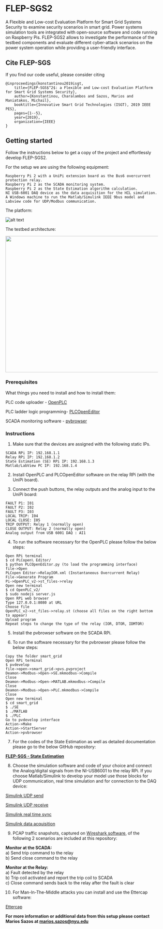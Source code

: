 # FLEP-SGS2
A Flexible and Low-cost Evaluation Platform for Smart Grid Systems Security to examine security scenarios in smart
grid. Power systems simulation tools are integrated with open-source software and code running on Raspberry Pis. FLEP-SGS2
allows to investigate the performance of the testbed components and evaluate different cyber-attack scenarios on the power system operation while providing a user-friendly interface.

## Cite FLEP-SGS
If you find our code useful, please consider citing
```
@inproceedings{konstantinou2019isgt,
    title={FLEP-SGS$^2$: a Flexible and Low-cost Evaluation Platform for Smart Grid Systems Security},
    author={Konstantinou, Charalambos and Sazos, Marios and Maniatakos, Michail},
    booktitle={Innovative Smart Grid Technologies (ISGT), 2019 IEEE PES},
    pages={1--5},
    year={2019},
    organization={IEEE}
}
```

## Getting started
Follow the instructions below to get a copy of the project and effortlessly develop FLEP-SGS2.

For the setup we are using the following equipment:
```
Raspberry Pi 2 with a UniPi extension board as the Bus6 overcurrent protection relay. 
Raspberry Pi 2 as the SCADA monitoring system. 
Raspberry Pi 2 as the State Estimation algorithm calculation. 
NI USB-6001 DAQ device as the data acquisition for the HIL simulation.
A Windows machine to run the Matlab/Simulink IEEE 9bus model and Labview code for UDP/Modbus communication.
```
The platform:

![alt text](https://github.com/momalab/FLEP-SGS2/blob/master/Setup.png)

The testbed architecture:

<p align="center">
  <img width="690" height="450" src="https://github.com/momalab/FLEP-SGS2/blob/master/Setup_configuration.png">
</p>

### Prerequisites

What things you need to install and how to install them:

PLC code uploader - [OpenPLC](http://www.openplcproject.com/getting-started)

PLC ladder logic programming- [PLCOpenEditor](http://www.openplcproject.com/plcopen-editor)

SCADA monitoring software - [pvbrowser](https://pvbrowser.de/pvbrowser/index.php?lang=en&menu=6)

### Instructions

1. Make sure that the devices are assigned with the following static IPs.
```
SCADA RPi IP: 192.168.1.1
Relay RPi IP: 192.168.1.2
State Estimation (SE) RPi IP: 192.168.1.3
Matlab/LabView PC IP: 192.168.1.4
```
2. Install OpenPLC and PLCOpenEditor software on the relay RPi (with the UniPi board).

3. Connect the push buttons, the relay outputs and the analog input to the UniPi board:
```
FAULT P1: I01
FAULT P2: I02
FAULT P3: I03
LOCAL TRIP: I04
LOCAL CLOSE: I05
TRIP OUTPUT: Relay 1 (normally open)
CLOSE OUTPUT: Relay 2 (normally open)
Analog output from USB 6001 DAQ : AI1
```

4. To run the software necessary for the OpenPLC please follow the below steps:
```
Open RPi terminal
$ cd PLCopen\ Editor/
$ python PLCOpenEditor.py (to load the programming interface)
file->Open
PLCopen Editor->RelayIOR.xml (Instantaneous Overcurrent Relay)
File->Generate Program
Pi->OpenPLC_v2->st_files->relay
Open new terminal
$ cd OpenPLC_v2/
$ sudo nodejs server.js
Open RPi web browser
Type 127.0.0.1:8080 at URL
Choose file
OpenPLC_v2->st_files->relay.st (choose all files on the right bottom to appear)
Upload program
Repeat steps to change the type of the relay (IOR, DTOR, IDMTOR)
```

5. Install the pvbrowser software on the SCADA RPi.

6. To run the software necessary for the pvbrowser please follow the below steps:

```
Copy the folder smart_grid
Open RPi terminal
$ pvdevelop
file->open->smart_grid->pvs.pvproject
Deamon->Modbus->Open->SE.mkmodbus->Compile
Close
Deamon->Modbus->Open->MATLAB.mkmodbus->Compile
Close
Deamon->Modbus->Open->PLC.mkmodbus->Compile
Close
Open new terminal
$ cd smart_grid
$ ./SE
$ ./MATLAB
$ ./PLC
Go to pvdevelop interface
Action->Make
Action->StartServer
Action->pvbrowser
```

7. For the codes of the State Estimation as well as detailed documentation please go to the below GitHub repository:

**[FLEP-SGS - State Estimation](https://github.com/harryskon/FLEP-SGS-2)**

8. Choose the simulation software and code of your choice and connect the Analog/digital signals from the NI-USB6001 to the relay RPi. If you choose Matlab/Simulink to develop your model use those blocks for UDP communication, real time simulation and for connection to the DAQ device:

[Simulink UDP send](https://www.mathworks.com/help/supportpkg/parrot/ref/udpsend.html)

[Simulink UDP receive](https://www.mathworks.com/help/supportpkg/parrot/ref/udpreceive.html)

[Simulink real time sync](https://www.mathworks.com/help/sldrt/ref/realtimesync.html)

[Simulink data acquisition](https://www.mathworks.com/help/daq/simulink-data-acquisition.html)

9. PCAP traffic snapshots, captured on [Wireshark software](https://www.wireshark.org/), of the following 2 scenarios are included at this repository:

  **Monitor at the SCADA:**  
  a) Send trip command to the relay  
  b) Send close command to the relay  
  
  **Monitor at the Relay:**  
  a) Fault detected by the relay  
  b) Trip coil activated and report the trip coil to SCADA  
  c) Close command sends back to the relay after the fault is clear  

10. For Man-In-The-Middle attacks you can install and use the Ettercap software:

[Ettercap](https://www.ettercap-project.org/)

**For more information or additional data from this setup please contact Marios Sazos at marios.sazos@nyu.edu**
